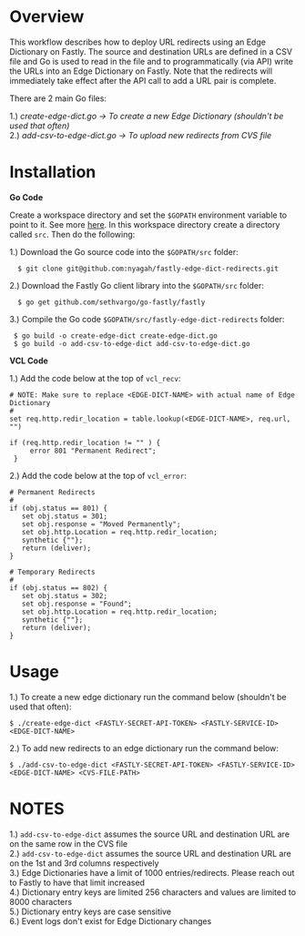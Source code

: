   # Overview
 
  This workflow describes how to deploy URL redirects using an Edge Dictionary on Fastly. 
  The source and destination URLs are defined in a CSV file and Go is used to read in the
  file and to programmatically (via API) write the URLs into an Edge Dictionary
  on Fastly. Note that the redirects will immediately take effect after the API call to add a URL pair
  is complete.
  
  There are 2 main Go files:
  
  1.) *create-edge-dict.go -> To create a new Edge Dictionary (shouldn't be used that often)*  
  2.) *add-csv-to-edge-dict.go -> To upload new redirects from CVS file*

  # Installation  
  

  **Go Code**
  
  Create a workspace directory and set the `$GOPATH` environment variable to point to it. See more [here]( https://github.com/golang/go/wiki/SettingGOPATH#unix-systems). In this workspace directory create a directory called `src`. Then do the following:
  
  1.) Download the Go source code into the `$GOPATH/src` folder:

```
  $ git clone git@github.com:nyagah/fastly-edge-dict-redirects.git
```
  2.) Download the Fastly Go client library into the `$GOPATH/src` folder:

```
  $ go get github.com/sethvargo/go-fastly/fastly
```  

  3.) Compile the Go code `$GOPATH/src/fastly-edge-dict-redirects` folder:
 
 ```
  $ go build -o create-edge-dict create-edge-dict.go
  $ go build -o add-csv-to-edge-dict add-csv-to-edge-dict.go
```  


  **VCL Code**

  1.) Add the code below at the top of `vcl_recv`:

  ```vcl
  # NOTE: Make sure to replace <EDGE-DICT-NAME> with actual name of Edge Dictionary
  #
  set req.http.redir_location = table.lookup(<EDGE-DICT-NAME>, req.url, "")
 
  if (req.http.redir_location != "" ) {
       error 801 "Permanent Redirect";
   }
 ```

  2.) Add the code below at the top of `vcl_error`:

  ```vcl
  # Permanent Redirects
  #
  if (obj.status == 801) {
     set obj.status = 301;
     set obj.response = "Moved Permanently";
     set obj.http.Location = req.http.redir_location;
     synthetic {""};
     return (deliver);
  }  

  # Temporary Redirects
  #
  if (obj.status == 802) {
     set obj.status = 302;
     set obj.response = "Found";
     set obj.http.Location = req.http.redir_location;
     synthetic {""};
     return (deliver);
  }
```
  
  # Usage
  
  1.) To create a new edge dictionary run the command below (shouldn't be used that often):
  
  ```
  $ ./create-edge-dict <FASTLY-SECRET-API-TOKEN> <FASTLY-SERVICE-ID> <EDGE-DICT-NAME>
  ```
  
  2.) To add new redirects to an edge dictionary run the command below:
  
```
$ ./add-csv-to-edge-dict <FASTLY-SECRET-API-TOKEN> <FASTLY-SERVICE-ID> <EDGE-DICT-NAME> <CVS-FILE-PATH>
```


  # NOTES
  1.) `add-csv-to-edge-dict` assumes the source URL and destination URL are on the same row in the CVS file  
  2.) `add-csv-to-edge-dict` assumes the source URL and destination URL are on the 1st and 3rd columns respectively  
  3.) Edge Dictionaries have a limit of 1000 entries/redirects. Please reach out to Fastly to have that limit increased    
  4.) Dictionary entry keys are limited 256 characters and values are limited to 8000 characters  
  5.) Dictionary entry keys are case sensitive  
  6.) Event logs don't exist for Edge Dictionary changes  

